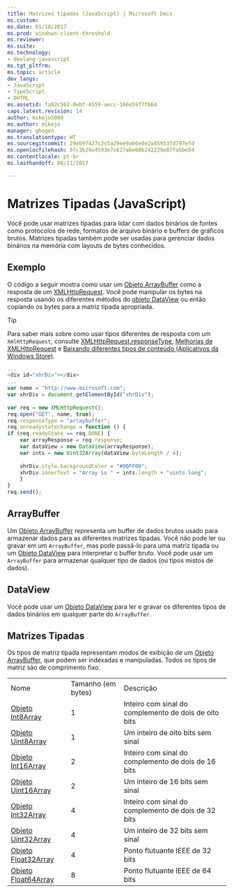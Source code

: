 ```yaml
---
title: Matrizes tipadas (JavaScript) | Microsoft Docs
ms.custom: 
ms.date: 01/18/2017
ms.prod: windows-client-threshold
ms.reviewer: 
ms.suite: 
ms.technology:
- devlang-javascript
ms.tgt_pltfrm: 
ms.topic: article
dev_langs:
- JavaScript
- TypeScript
- DHTML
ms.assetid: fa82c562-0ebf-4559-aecc-166e59f7fb64
caps.latest.revision: 14
author: mikejo5000
ms.author: mikejo
manager: ghogen
ms.translationtype: HT
ms.sourcegitcommit: 29eb97427c2c5a29ee9a66e8e2a85953fd797efd
ms.openlocfilehash: 5fc3b29a4593e7c627a6e606242229e87fa5be54
ms.contentlocale: pt-br
ms.lasthandoff: 08/11/2017

---
```

# <a name="typed-arrays-javascript"></a>Matrizes Tipadas (JavaScript)
Você pode usar matrizes tipadas para lidar com dados binários de fontes como protocolos de rede, formatos de arquivo binário e buffers de gráficos brutos. Matrizes tipadas também pode ser usadas para gerenciar dados binários na memória com layouts de bytes conhecidos.  
  
## <a name="example"></a>Exemplo  
 O código a seguir mostra como usar um [Objeto ArrayBuffer](../../javascript/reference/arraybuffer-object.md) como a resposta de um [XMLHttpRequest](http://msdn.microsoft.com/library/ie/ms535874\(v=vs.85\).aspx). Você pode manipular os bytes na resposta usando os diferentes métodos do [objeto DataView](../../javascript/reference/dataview-object.md) ou então copiando os bytes para a matriz tipada apropriada.  
  
> [!TIP]
>  Para saber mais sobre como usar tipos diferentes de resposta com um `XmlHttpRequest`, consulte [XMLHttpRequest.responseType](http://msdn.microsoft.com/en-us/8d7738d1-4bfd-4cf1-8015-174def089556), [Melhorias de XMLHttpRequest](http://msdn.microsoft.com/en-us/be09137c-6546-441b-b953-dcbf72b77069) e [Baixando diferentes tipos de conteúdo (Aplicativos da Windows Store)](http://msdn.microsoft.com/en-us/c0006bbd-17f9-4c6a-af81-2acaf109111d).  
  
```JavaScript  
...  
<div id="xhrDiv"></div>  
...  
var name = "http://www.microsoft.com";  
var xhrDiv = document.getElementById("xhrDiv");  
  
var req = new XMLHttpRequest();  
req.open("GET", name, true);  
req.responseType = "arraybuffer";  
req.onreadystatechange = function () {  
if (req.readyState == req.DONE) {  
    var arrayResponse = req.response;  
    var dataView = new DataView(arrayResponse);  
    var ints = new Uint32Array(dataView.byteLength / 4);  
  
    xhrDiv.style.backgroundColor = "#00FF00";  
    xhrDiv.innerText = "Array is " + ints.length + "uints long";  
    }  
}  
req.send();  
```  
  
## <a name="arraybuffer"></a>ArrayBuffer  
 Um [Objeto ArrayBuffer](../../javascript/reference/arraybuffer-object.md) representa um buffer de dados brutos usado para armazenar dados para as diferentes matrizes tipadas. Você não pode ler ou gravar em um `ArrayBuffer`, mas pode passá-lo para uma matriz tipada ou um [Objeto DataView](../../javascript/reference/dataview-object.md) para interpretar o buffer bruto. Você pode usar um `ArrayBuffer` para armazenar qualquer tipo de dados (ou tipos mistos de dados).  
  
## <a name="dataview"></a>DataView  
 Você pode usar um [Objeto DataView](../../javascript/reference/dataview-object.md) para ler e gravar os diferentes tipos de dados binários em qualquer parte do `ArrayBuffer`.  
  
## <a name="typed-arrays"></a>Matrizes Tipadas  
 Os tipos de matriz tipada representam modos de exibição de um [Objeto ArrayBuffer](../../javascript/reference/arraybuffer-object.md), que podem ser indexadas e manipuladas. Todos os tipos de matriz são de comprimento fixo.  
  
||||  
|-|-|-|  
|Nome|Tamanho (em bytes)|Descrição|  
|[Objeto Int8Array](../../javascript/reference/int8array-object.md)|1|Inteiro com sinal do complemento de dois de oito bits|  
|[Objeto Uint8Array](../../javascript/reference/uint8array-object.md)|1|Um inteiro de oito bits sem sinal|  
|[Objeto Int16Array](../../javascript/reference/int16array-object.md)|2|Inteiro com sinal do complemento de dois de 16 bits|  
|[Objeto Uint16Array](../../javascript/reference/uint16array-object.md)|2|Um inteiro de 16 bits sem sinal|  
|[Objeto Int32Array](../../javascript/reference/int32array-object.md)|4|Inteiro com sinal do complemento de dois de 32 bits|  
|[Objeto Uint32Array](../../javascript/reference/uint32array-object.md)|4|Um inteiro de 32 bits sem sinal|  
|[Objeto Float32Array](../../javascript/reference/float32array-object.md)|4|Ponto flutuante IEEE de 32 bits|  
|[Objeto Float64Array](../../javascript/reference/float64array-object.md)|8|Ponto flutuante IEEE de 64 bits|
